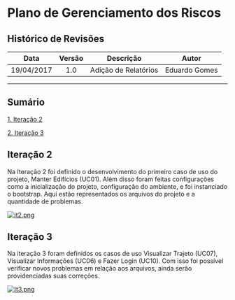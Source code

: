# Plano de Gerenciamento dos Riscos

## Histórico de Revisões

| Data | Versão | Descrição | Autor |
|:----:|:------:|:---------:|:-----:|
|19/04/2017|1.0|Adição de Relatórios|Eduardo Gomes|

***

## Sumário

[1. Iteração 2](#1-Iteração2)  

[2. Iteração 3](#2-Iteração3)

## Iteração 2

Na Iteração 2 foi definido o desenvolvimento do primeiro caso de uso do projeto, Manter Edifícios (UC01). Além disso foram feitas configurações como a inicialização do projeto, configuração do ambiente, e foi instanciado o bootstrap. Aqui estão representados os arquivos do projeto e a quantidade de problemas.

[![it2.png](https://s15.postimg.org/4mfeuo83f/it2.png)](https://postimg.org/image/crxgstwc7/)

## Iteração 3

Na iteração 3 foram definidos os casos de uso Visualizar Trajeto (UC07), Visualizar Informações (UC06) e Fazer Login (UC10). Com isso foi possível verificar novos problemas em relação aos arquivos, ainda serão providenciadas suas correções.

[![It3.png](https://s9.postimg.org/65we446m7/It3.png)](https://postimg.org/image/twvrm86t7/)
